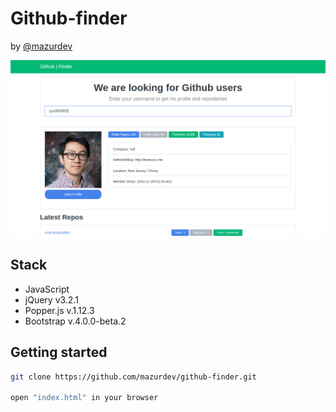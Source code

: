 # Github-finder
by [@mazurdev](https://twitter.com/mazurdev)

![alt text](meta-assets/intro.png)

## Stack

* JavaScript
* jQuery v3.2.1
* Popper.js v.1.12.3
* Bootstrap v.4.0.0-beta.2

## Getting started
```bash
git clone https://github.com/mazurdev/github-finder.git

open "index.html" in your browser
```
